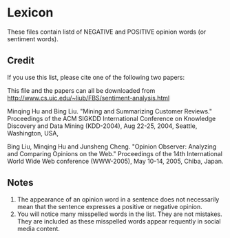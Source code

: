 # Lexicon

These files contain listd of NEGATIVE and POSITIVE opinion words (or sentiment words).

## Credit
If you use this list, please cite one of the following two papers:

This file and the papers can all be downloaded from http://www.cs.uic.edu/~liub/FBS/sentiment-analysis.html

Minqing Hu and Bing Liu. "Mining and Summarizing Customer Reviews." 
Proceedings of the ACM SIGKDD International Conference on Knowledge 
Discovery and Data Mining (KDD-2004), Aug 22-25, 2004, Seattle, 
Washington, USA, 

Bing Liu, Minqing Hu and Junsheng Cheng. "Opinion Observer: Analyzing 
and Comparing Opinions on the Web." Proceedings of the 14th 
International World Wide Web conference (WWW-2005), May 10-14, 
2005, Chiba, Japan.

## Notes
1. The appearance of an opinion word in a sentence does not necessarily mean that the sentence expresses a positive or negative opinion.
2. You will notice many misspelled words in the list. They are not mistakes. They are included as these misspelled words appear requently in social media content.